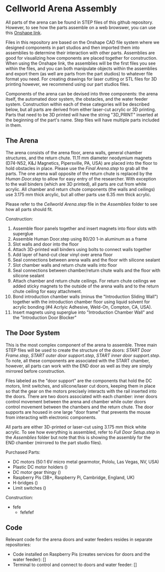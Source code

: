 # Cellworld Arena Assembly
All parts of the arena can be found in STEP files of this github repository. However, to see how the parts assemble on 
a web browswer, you can use this [Onshape link](https://cad.onshape.com/documents/c8897f9f1e8291dd2da7ef89/w/1c35d23167742132946594eb/e/1fb43747d3ac53d540c92c7f?renderMode=0&uiState=64f8d54faca3cb0d59202402z).

Files in this repository are based on the Onshape CAD file system where we designed components in part studios and then imported them into assemblies 
to determine their interaction with other parts. Assemblies are good for visualizing how components are placed together for construction. 
When using the Onshape link, the assemblies will be the first files you see within the files, and
you can both manipulate objects within the assemblies and export them (as well are parts from the part studios) to whatever file format you need. 
For creating drawings for laser cutting or STL files for 3D printing however, we recommend using our part studios files.

Components of the arena can be devised into three components: the arena itself, the automated door system, the obstacles, and the water feeder system. 
Construction within each of these categories will be described below, but all parts are derived from either laser-cut acrylic or 3D printing.
Parts that need to be 3D printed will have the string "3D_PRINT" inserted at the beginning of the part's name.
Step files will have multiple parts included in them.

## The Arena
The arena consists of the arena floor, arena walls, general chamber structures, and the return chute. 11.11 mm diameter neodymium magnets (D74-N52, K&J Magnetics, Pipersville, PA, USA) are 
placed into the floor to hold obstacles in place. Please use the *Final Arena.step*  to grab all the parts. The one arena wall
opposite of the return chute is replaced by the *Human Door.step*  to allow for easy entry of the researcher. 
With exception to the wall binders (which are 3D printed), all parts are cut from white acrylic. All chamber and return chute components (the walls and ceilings) 
use 3.175 mm thick arcylic, but all other parts use 6.35 mm thick acrylic.


Please refer to the *Cellworld Arena.step* file in the *Assemblies* folder to see how all parts should fit.

Construction:
1. Assemble floor panels together and insert magnets into floor slots with superglue
2. Assemble Human Door.step using 80/20 1-in aluminum as a frame
2. Slot walls and door into the floor
2. Attach 3D-printed wall binders using bolts to connect walls together
3. Add layer of hand-cut clear vinyl over arena floor
4. Seal connections between arena walls and the floor with silicone sealant
5. Slot chamber walls and return chute walls into floor
6. Seal connections between chamber/return chute walls and the floor with silicone sealant
7. Attach chamber and return chute ceilings. For return chute ceilings we added sticky magnets to the outside of the
arena walls and to the return chute ceiling for easy attachment.
8. Bond introduction chamber walls (minus the "Introduction Sliding Wall") together with the introduction chamber floor using liquid solvent for acrylic bonding (#4 Acrlyic Adhesive, Weld-On, Compton, CA, USA).
9. Insert magnets using superglue into "Introduction Chamber Wall" and the "Introduction Door Blocker"

## The Door System
This is the most complex component of the arena to assemble. Three main STEP files will be used to create the structure of the doors:
*START Door Frame.step*, *START outer door support.step*, *START inner door support.step*. 
To note, all these components are associated with the START chamber, however, all parts can work with the END door as well as
they are simply mirrored before construction. 

Files labeled as the "door support" are the components that hold the 
DC motors, limit switches, and silicone/laser cut doors, keeping them in place so that the gear on the motors precisely interacts with the rail inserted into the doors. 
There are two doors associated with each chamber: inner doors control movement between the arena and chamber while outer doors control movement between
the chambers and the return chute. The door supports are housed in one large "door frame" that prevents the mouse
from interacting with electronic components. 

All parts are either 3D-printed or laser-cut using 3.175 mm thick white acrylic. 
To see how everything is assembled, refer to  *Full Door Setup.step* in the *Assemblies* folder
but note that this is showing the assembly for the END chamber (mirrored to the part studio files). 

Purchased Parts:
* DC motors (50:1 6V micro metal gearmotor, Pololu, Las Vegas, NV, USA)
* Plastic DC motor holders ()
* DC motor gear thingy ()
* Raspberry Pis (3B+, Raspberry Pi, Cambridge, England, UK)
* H-bridges ()
* Limit switches ()

Construction:
* fefe 
  * fefefef


## Code
Relevant code for the arena doors and water feeders resides in separate repositories:

* Code installed on Raspberry Pis (creates services for doors and the water feeder):
[]
* Terminal to control and connect to doors and water feeder:
[]
